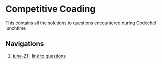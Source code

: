 # Competitive Coading

This contains all the solutions to questions encountered during Codechef lunchtime

## Navigations

1. [june-21](./21-06-june) | [link to questions](https://www.codechef.com/LTIME97B)

